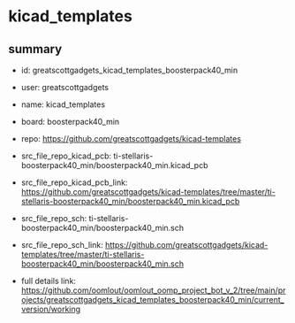 # kicad_templates
 
## summary 
* id: greatscottgadgets_kicad_templates_boosterpack40_min
* user: greatscottgadgets
* name: kicad_templates
* board: boosterpack40_min
* repo: https://github.com/greatscottgadgets/kicad-templates
* src_file_repo_kicad_pcb: ti-stellaris-boosterpack40_min/boosterpack40_min.kicad_pcb
* src_file_repo_kicad_pcb_link: https://github.com/greatscottgadgets/kicad-templates/tree/master/ti-stellaris-boosterpack40_min/boosterpack40_min.kicad_pcb


* src_file_repo_sch: ti-stellaris-boosterpack40_min/boosterpack40_min.sch
* src_file_repo_sch_link: https://github.com/greatscottgadgets/kicad-templates/tree/master/ti-stellaris-boosterpack40_min/boosterpack40_min.sch
* full details link: https://github.com/oomlout/oomlout_oomp_project_bot_v_2/tree/main/projects/greatscottgadgets_kicad_templates_boosterpack40_min/current_version/working  







